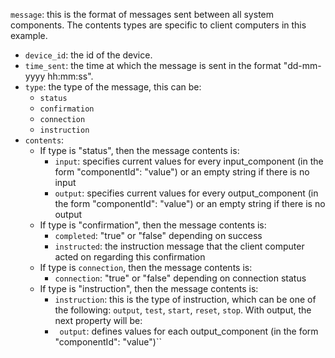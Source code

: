 `message`: this is the format of messages sent between all system components.
 The contents types are specific to client computers in this example. 

- `device_id`: the id of the device. 
- `time_sent`: the time at which the message is sent in the format "dd-mm-yyyy hh:mm:ss".
- `type`: the type of the message, this can be:
    - `status`
    - `confirmation`
    - `connection`
    - `instruction`
- `contents`:
    - If type is "status", then the message contents is:
        - `input`: specifies current values for every input_component (in the form "componentId": "value") or an empty string if there is no input 
        - `output`: specifies current values for every output_component (in the form "componentId": "value") or an empty string if there is no output 
    - If type is "confirmation", then the message contents is:
        - `completed`: "true" or "false" depending on success
        - `instructed`: the instruction message that the client computer acted on regarding this confirmation
    - If type is `connection`, then the message contents is:
        - `connection`: "true" or "false" depending on connection status 
    - If type is "instruction", then the message contents is:
        - `instruction`: this is the type of instruction, which can be one of the following:
            `output`, `test`, `start`, `reset`, `stop`. With output, the next property will be:
        - ` output`: defines values for each output_component (in the form "componentId": "value")``
